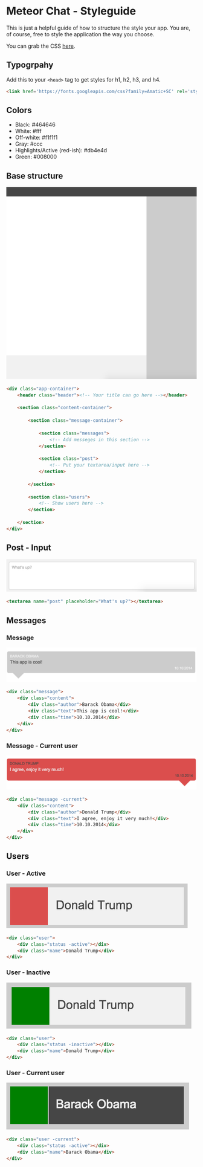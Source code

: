 # Meteor Chat - Styleguide

This is just a helpful guide of how to structure the style your app.
You are, of course, free to style the application the way you choose.

You can grab the CSS [here](chat-app.css).

## Typogrpahy

Add this to your ```<head>``` tag to get styles for h1, h2, h3, and h4.

```html
<link href='https://fonts.googleapis.com/css?family=Amatic+SC' rel='stylesheet' type='text/css'>
```

## Colors

* Black: #464646
* White: #fff
* Off-white: #f1f1f1
* Gray: #ccc
* Highlights/Active (red-ish): #db4e4d
* Green: #008000

## Base structure

![Base structure](example-images/base-structure.png)

```html
<div class="app-container">
    <header class="header"><!-- Your title can go here --></header>

    <section class="content-container">

        <section class="message-container">

            <section class="messages">
                <!-- Add messeges in this section -->
            </section>

            <section class="post">
                <!-- Put your textarea/input here -->
            </section>

        </section>

        <section class="users">
            <!-- Show users here -->
        </section>

    </section>
</div>
```

## Post - Input

![Post-Input](example-images/textbox.png)

```html
<textarea name="post" placeholder="What's up?"></textarea>
```

## Messages

### Message

![Message](example-images/message.png)

```html
<div class="message">
    <div class="content">
        <div class="author">Barack Obama</div>
        <div class="text">This app is cool!</div>
        <div class="time">10.10.2014</div>
    </div>
</div>
```

### Message - Current user

![Message](example-images/message-current-user.png)

```html
<div class="message -current">
    <div class="content">
        <div class="author">Donald Trump</div>
        <div class="text">I agree, enjoy it very much!</div>
        <div class="time">10.10.2014</div>
    </div>
</div>
```

## Users

### User - Active

![User - Active](example-images/user-active.png)

```html
<div class="user">
    <div class="status -active"></div>
    <div class="name">Donald Trump</div>
</div>
```

### User - Inactive

![User - Inactive](example-images/user-inactive.png)

```html
<div class="user">
    <div class="status -inactive"></div>
    <div class="name">Donald Trump</div>
</div>
```

### User - Current user

![User - Offline](example-images/user-current.png)

```html
<div class="user -current">
    <div class="status -active"></div>
    <div class="name">Barack Obama</div>
</div>
```